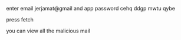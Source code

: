 enter email jerjamat@gmail and app password cehq ddgp mwtu qybe

press fetch 

you can view all the malicious mail 
